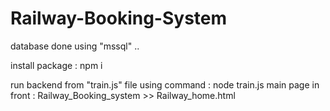 # Railway-Booking-System
database done using "mssql" ..

install package : npm i 

run backend from "train.js" file using command : 
  node train.js
main page in front : 
  Railway_Booking_system >> Railway_home.html

